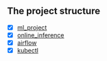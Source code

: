 ## The project structure
- [X] [ml_project](https://github.com/made-ml-in-prod-2022/rinat/tree/main/ml_project)
- [X] [online_inference](https://github.com/made-ml-in-prod-2022/rinat/tree/main/online_inference)
- [X] [airflow](https://github.com/made-ml-in-prod-2022/rinat/tree/main/airflow)
- [x] [kubectl](https://github.com/made-ml-in-prod-2022/rinat/tree/main/kubectl)
